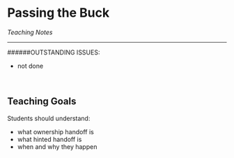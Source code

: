 # Passing the Buck
*Teaching Notes*

---
######OUTSTANDING ISSUES:

+ not done

<br>

## Teaching Goals

Students should understand:
+ what ownership handoff is
+ what hinted handoff is
+ when and why they happen

<br>



